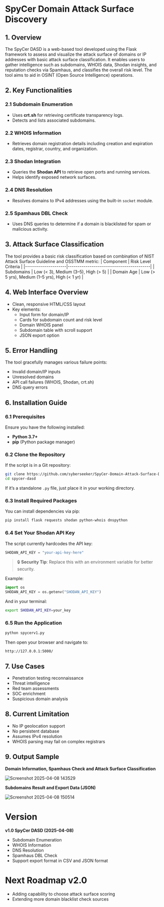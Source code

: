 # SpyCer Domain Attack Surface Discovery

## **1. Overview**
The SpyCer DASD is a web-based tool developed using the Flask framework to assess and visualize the attack surface of domains or IP addresses with basic attack surface classification. It enables users to gather intelligence such as subdomains, WHOIS data, Shodan insights, and reputation checks via Spamhaus, and classifies the overall risk level. The tool aims to aid in OSINT (Open Source Intelligence) operations.

## **2. Key Functionalities**

### **2.1 Subdomain Enumeration**
- Uses **crt.sh** for retrieving certificate transparency logs.
- Detects and lists associated subdomains.

### **2.2 WHOIS Information**
- Retrieves domain registration details including creation and expiration dates, registrar, country, and organization.

### **2.3 Shodan Integration**
- Queries the **Shodan API** to retrieve open ports and running services.
- Helps identify exposed network surfaces.

### **2.4 DNS Resolution**
- Resolves domains to IPv4 addresses using the built-in `socket` module.

### **2.5 Spamhaus DBL Check**
- Uses DNS queries to determine if a domain is blacklisted for spam or malicious activity.

## **3. Attack Surface Classification**
The tool provides a basic risk classification based on combination of NIST Attack Surface Guideline and OSSTMM metric:
| Component            | Risk Level Criteria                     |
|---------------------|------------------------------------------|
| Subdomains          | Low (< 3), Medium (3–5), High (> 5)      |
| Domain Age          | Low (> 5 yrs), Medium (1–5 yrs), High (< 1 yr) |


## **4. Web Interface Overview**

- Clean, responsive HTML/CSS layout
- Key elements:
  - Input form for domain/IP
  - Cards for subdomain count and risk level
  - Domain WHOIS panel
  - Subdomain table with scroll support
  - JSON export option

## **5. Error Handling**

The tool gracefully manages various failure points:
- Invalid domain/IP inputs
- Unresolved domains
- API call failures (WHOIS, Shodan, crt.sh)
- DNS query errors

## **6. Installation Guide**

### **6.1 Prerequisites**
Ensure you have the following installed:
- **Python 3.7+**
- **pip** (Python package manager)

### **6.2 Clone the Repository**
If the script is in a Git repository:
```bash
git clone https://github.com/syberseeker/SpyCer-Domain-Attack-Surface-Discovery/spycer-dasd.git
cd spycer-dasd
```
If it’s a standalone `.py` file, just place it in your working directory.

### **6.3 Install Required Packages**
You can install dependencies via pip:
```bash
pip install flask requests shodan python-whois dnspython
```

### **6.4 Set Your Shodan API Key**
The script currently hardcodes the API key:
```python
SHODAN_API_KEY = "your-api-key-here"
```
> 🔒 **Security Tip**: Replace this with an environment variable for better security.

Example:
```python
import os
SHODAN_API_KEY = os.getenv("SHODAN_API_KEY")
```
And in your terminal:
```bash
export SHODAN_API_KEY=your_key
```

### **6.5 Run the Application**
```bash
python spycerv1.py
```

Then open your browser and navigate to:
```
http://127.0.0.1:5000/
```

## **7. Use Cases**
- Penetration testing reconnaissance
- Threat intelligence
- Red team assessments
- SOC enrichment
- Suspicious domain analysis

## **8. Current Limitation**
- No IP geolocation support
- No persistent database
- Assumes IPv4 resolution
- WHOIS parsing may fail on complex registrars

## **9. Output Sample**
**Domain Information, Spamhaus Check and Attack Surface Classification**

![Screenshot 2025-04-08 143529](https://github.com/user-attachments/assets/975a1957-002b-4a63-9490-a62206277006)

**Subdomains Result and Export Data (JSON)**

![Screenshot 2025-04-08 150514](https://github.com/user-attachments/assets/220a3a8a-347c-44d5-81b4-ffed1c7ae0d9)


# Version

**v1.0 SpyCer DASD (2025-04-08)**
- Subdomain Enumeration
- WHOIS Information
- DNS Resolution
- Spamhaus DBL Check
- Support export format in CSV and JSON format

# Next Roadmap v2.0

- Adding capability to choose attack surface scoring
- Extending more domain blacklist check sources



